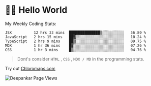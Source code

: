 # 👋🏽 Hello World 

<!--![Deepankar's github stats](https://github-readme-stats.vercel.app/api?username=Deep-Codes&count_private=true&show_icons=true&theme=radical)-->
My Weekly Coding Stats:

<!--START_SECTION:waka-->
```text
JSX          12 hrs 33 mins  ██████████████▒░░░░░░░░░░   56.80 % 
JavaScript   2 hrs 15 mins   ██▓░░░░░░░░░░░░░░░░░░░░░░   10.24 % 
TypeScript   2 hrs 9 mins    ██▒░░░░░░░░░░░░░░░░░░░░░░   09.75 % 
MDX          1 hr 36 mins    █▓░░░░░░░░░░░░░░░░░░░░░░░   07.26 % 
CSS          1 hr 3 mins     █▒░░░░░░░░░░░░░░░░░░░░░░░   04.76 % 
```
<!--END_SECTION:waka-->

> Dont's consider `HTML` , `CSS` , `MDX / MD` in the programming stats.

Try out [Chloromaps.com](https://www.chloromaps.com/)

<p align="left"> <img src="https://komarev.com/ghpvc/?username=Deep-Codes&label=Views&color=blue&style=plastic" alt="Deepankar Page Views" /> </p>
